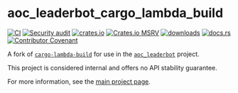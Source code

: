 # aoc_leaderbot_cargo_lambda_build

[![CI](https://github.com/clechasseur/aoc_leaderbot_cargo_lambda/actions/workflows/ci.yml/badge.svg?branch=main&event=push)](https://github.com/clechasseur/aoc_leaderbot_cargo_lambda/actions/workflows/ci.yml) [![Security audit](https://github.com/clechasseur/aoc_leaderbot_cargo_lambda/actions/workflows/audit-check.yml/badge.svg?branch=main)](https://github.com/clechasseur/aoc_leaderbot_cargo_lambda/actions/workflows/audit-check.yml) [![crates.io](https://img.shields.io/crates/v/aoc_leaderbot_cargo_lambda_build.svg)](https://crates.io/crates/aoc_leaderbot_cargo_lambda_build) [![Crates.io MSRV](https://img.shields.io/crates/msrv/aoc_leaderbot_cargo_lambda_build)](https://github.com/clechasseur/aoc_leaderbot_cargo_lambda/tree/main/crates/aoc_leaderbot_cargo_lambda_build) [![downloads](https://img.shields.io/crates/d/aoc_leaderbot_cargo_lambda_build.svg)](https://crates.io/crates/aoc_leaderbot_cargo_lambda_build) [![docs.rs](https://img.shields.io/badge/docs-latest-blue.svg)](https://docs.rs/aoc_leaderbot_cargo_lambda_build) [![Contributor Covenant](https://img.shields.io/badge/Contributor%20Covenant-2.1-4baaaa.svg)](../../CODE_OF_CONDUCT.md)

A fork of [`cargo-lambda-build`](https://github.com/cargo-lambda/cargo-lambda/tree/main/crates/cargo-lambda-build) for use in the [`aoc_leaderbot`](https://github.com/clechasseur/aoc_leaderbot) project.

This project is considered internal and offers no API stability guarantee.

For more information, see the [main project page](../../README.md).
